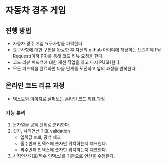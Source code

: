 # 자동차 경주 게임

## 진행 방법

* 자동차 경주 게임 요구사항을 파악한다.
* 요구사항에 대한 구현을 완료한 후 자신의 github 아이디에 해당하는 브랜치에 Pull Request(이하 PR)를 통해 코드 리뷰 요청을 한다.
* 코드 리뷰 피드백에 대한 개선 작업을 하고 다시 PUSH한다.
* 모든 피드백을 완료하면 다음 단계를 도전하고 앞의 과정을 반복한다.

## 온라인 코드 리뷰 과정

* [텍스트와 이미지로 살펴보는 온라인 코드 리뷰 과정](https://github.com/next-step/nextstep-docs/tree/master/codereview)

### 기능 분리

1. 문자열을 공백 단위로 분리한다.
1. 숫자, 사칙연산 기호 validation
   - 입력값 null, 공백 체크
   - 홀수번째 인덱스에 숫자만 위치하는지 체크한다.
   - 짝수번째 인덱스에 숫자만 위치하는지 체크한다.
1. 사칙연산기호(짝수 인덱스)를 기준으로 연산을 수행한다.